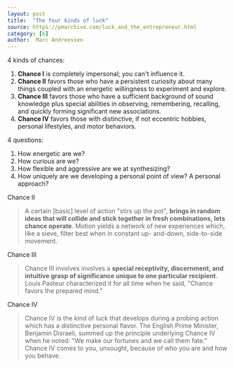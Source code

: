 ```yaml
---
layout: post
title:  "The four kinds of luck"
source: https://pmarchive.com/luck_and_the_entrepreneur.html
category: [6]
author:  Marc Andreessen
---
```


4 kinds of chances:

1. **Chance I** is completely impersonal; you can't influence it.
1. **Chance II** favors those who have a persistent curiosity about many things coupled with an energetic willingness to experiment and explore.
1. **Chance III** favors those who have a sufficient background of sound knowledge plus special abilities in observing, remembering, recalling, and quickly forming significant new associations.
1. **Chance IV** favors those with distinctive, if not eccentric hobbies, personal lifestyles, and motor behaviors.

4 questions:

1. How energetic are we?
1. How curious are we?
1. How flexible and aggressive are we at synthesizing?
1. How uniquely are we developing a personal point of view? A personal approach?

Chance II

> A certain [basic] level of action "stirs up the pot", **brings in random ideas that will collide and stick together in fresh combinations, lets chance operate**. Motion yields a network of new experiences which, like a sieve, filter best when in constant up- and-down, side-to-side movement.

Chance III

> Chance III involves involves a **special receptivity, discernment, and intuitive grasp of significance unique to one particular recipient**. Louis Pasteur characterized it for all time when he said, "Chance favors the prepared mind."

Chance IV

> Chance IV is the kind of luck that develops during a probing action which has a distinctive personal flavor. The English Prime Minister, Benjamin Disraeli, summed up the principle underlying Chance IV when he noted: "We make our fortunes and we call them fate." Chance IV comes to you, unsought, because of who you are and how you behave.
